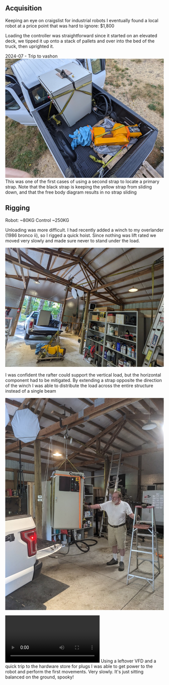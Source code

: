 
## Acquisition

Keeping an eye on craigslist for industrial robots I eventually found a local robot at a price point that was hard to ignore: $1,800

Loading the controller was straightforward since it started on an elevated deck, we tipped it up onto a stack of pallets and over into the bed of the truck, then uprighted it.

2024-07 - Trip to vashon
![robot and control strapped to a truck](01-commissioning/truck-strapping.jpg)
This was one of the first cases of using a second strap to locate a primary strap. Note that the black strap is keeping the yellow strap from sliding down, and that the free body diagram results in no strap sliding

## Rigging

Robot: ~80KG
Control ~250KG

Unloading was more difficult. I had recently added a winch to my overlander (1986 bronco ii), so I rigged a quick hoist. Since nothing was lift rated we moved very slowly and made sure never to stand under the load.

![a strap leading from the pulley to another beam](01-commissioning/lateral-force-management.jpg)

I was confident the rafter could support the vertical load, but the horizontal component had to be mitigated. By extending a strap opposite the direction of the winch I was able to distribute the load across the entire structure instead of a single beam

![dad stabilizing the control as it is lifted](01-commissioning/the-lift.jpg)


![the robot slowly moving around](01-commissioning/first-movements.mp4)
Using a leftover VFD and a quick trip to the hardware store for plugs I was able to get power to the robot and perform the first movements. Very slowly. It's just sitting balanced on the ground, spooky!

